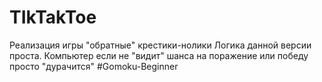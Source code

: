 # TIkTakToe
Реализация игры "обратные" крестики-нолики 
Логика данной версии проста. 
Компьютер если не "видит" шанса на поражение или победу просто "дурачится"
#Gomoku-Beginner
